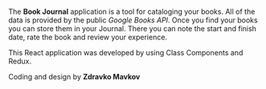 The **Book Journal** application is a tool for cataloging your books. All of the data is provided by the public *Google Books API*. Once you find your books you can store them in your Journal. There you can note the start and finish date, rate the book and review your experience.

This React application was developed by using Class Components and Redux.

Coding and design by **Zdravko Mavkov**
